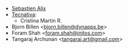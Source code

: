 - [Sebastien Alix](sebastien.alix@osiell.com)
- [Tecnativa](https://www.tecnativa.com):
  - Cristina Martin R.
- Bjorn Billen \<<bjorn.billen@dynapps.be>\>
- Foram Shah \<<foram.shah@initos.com>\>
- Tangaraj Archunan \<<tangaraj.art@gmail.com>\>

